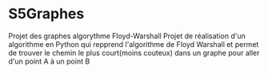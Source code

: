 # S5Graphes
Projet des graphes algorythme Floyd-Warshall
Projet de réalisation d'un algorithme en Python qui repprend l'algorithme de Floyd Warshall et permet de trouver
le chemin le plus court(moins couteux) dans un graphe pour aller d'un point A à un point B
